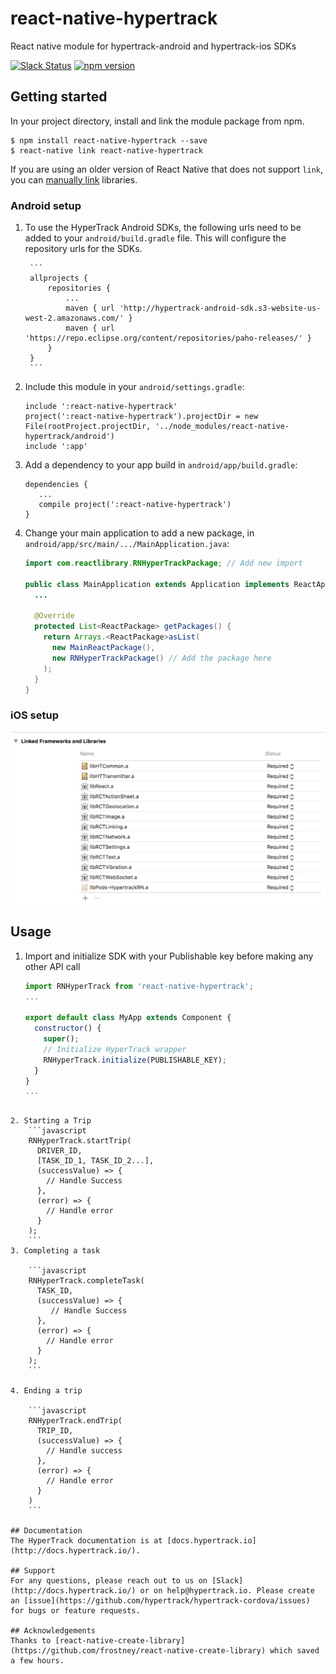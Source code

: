 # react-native-hypertrack
React native module for hypertrack-android and hypertrack-ios SDKs

[![Slack Status](http://slack.hypertrack.io/badge.svg)](http://slack.hypertrack.io) [![npm version](https://badge.fury.io/js/react-native-hypertrack.svg)](https://badge.fury.io/js/react-native-hypertrack)

## Getting started
In your project directory, install and link the module package from npm.
```
$ npm install react-native-hypertrack --save
$ react-native link react-native-hypertrack
```

If you are using an older version of React Native that does not support `link`, you can [manually link](https://facebook.github.io/react-native/docs/linking-libraries-ios.html) libraries.

### Android setup
1. To use the HyperTrack Android SDKs, the following urls need to be added to your `android/build.gradle` file. This will configure the repository urls for the SDKs.

        ```
        allprojects {
            repositories {
                ...
                maven { url 'http://hypertrack-android-sdk.s3-website-us-west-2.amazonaws.com/' }
                maven { url 'https://repo.eclipse.org/content/repositories/paho-releases/' }
            }
        }
        ```

2. Include this module in your `android/settings.gradle`:

    ```
    include ':react-native-hypertrack'
    project(':react-native-hypertrack').projectDir = new File(rootProject.projectDir, '../node_modules/react-native-hypertrack/android')
    include ':app'
    ```

3. Add a dependency to your app build in `android/app/build.gradle`:

    ```
    dependencies {
       ...
       compile project(':react-native-hypertrack')
    }
    ```

4. Change your main application to add a new package, in `android/app/src/main/.../MainApplication.java`:

    ```java
    import com.reactlibrary.RNHyperTrackPackage; // Add new import

    public class MainApplication extends Application implements ReactApplication {
      ...

      @Override
      protected List<ReactPackage> getPackages() {
        return Arrays.<ReactPackage>asList(
          new MainReactPackage(),
          new RNHyperTrackPackage() // Add the package here
        );
      }
    }
    ```

### iOS setup
![Linked frameworks and libraries](readme-imgs/linker.png)

## Usage

1. Import and initialize SDK with your Publishable key before making any other API call
    ```javascript
    import RNHyperTrack from 'react-native-hypertrack';
    ...

    export default class MyApp extends Component {
      constructor() {
        super();
        // Initialize HyperTrack wrapper
        RNHyperTrack.initialize(PUBLISHABLE_KEY);
      }
    }
   ...
```

2. Starting a Trip
    ```javascript
    RNHyperTrack.startTrip(
      DRIVER_ID,
      [TASK_ID_1, TASK_ID_2...],
      (successValue) => {
        // Handle Success
      },
      (error) => {
        // Handle error
      }
    );
    ```
3. Completing a task

    ```javascript
    RNHyperTrack.completeTask(
      TASK_ID,
      (successValue) => {
         // Handle Success
      },
      (error) => {
        // Handle error
      }
    );
    ```
    
4. Ending a trip

    ```javascript
    RNHyperTrack.endTrip(
      TRIP_ID,
      (successValue) => {
        // Handle success
      },
      (error) => {
        // Handle error
      }      
    )
    ```

## Documentation
The HyperTrack documentation is at [docs.hypertrack.io](http://docs.hypertrack.io/).

## Support
For any questions, please reach out to us on [Slack](http://docs.hypertrack.io/) or on help@hypertrack.io. Please create an [issue](https://github.com/hypertrack/hypertrack-cordova/issues) for bugs or feature requests.

## Acknowledgements
Thanks to [react-native-create-library](https://github.com/frostney/react-native-create-library) which saved a few hours.
